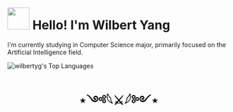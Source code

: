 <h1><img src="https://slackmojis.com/emojis/4594-blob-wave/download" width="50"/> Hello! I'm Wilbert Yang</h1>
I'm currently studying in Computer Science major, primarily focused on the Artificial Intelligence field.<br>

![wilbertyg's Top Languages](https://github-readme-stats.vercel.app/api/top-langs/?username=wilbertyg&theme=radical&show_icons=true&hide_border=true&layout=compact)
<div align="center">
  <h1>⋆༺𓆩⚔𓆪༻⋆</h1>
</div>

<!--
**wilbertyg/wilbertyg** is a ✨ _special_ ✨ repository because its `README.md` (this file) appears on your GitHub profile.

Here are some ideas to get you started:

- 🔭 I’m currently working on ...
- 🌱 I’m currently learning ...
- 👯 I’m looking to collaborate on ...
- 🤔 I’m looking for help with ...
- 💬 Ask me about ...
- 📫 How to reach me: ...
- 😄 Pronouns: ...
- ⚡ Fun fact: ...
-->

